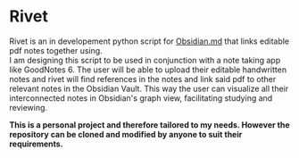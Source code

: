 # Rivet
Rivet is an in developement python script for [Obsidian.md](https://obsidian.md) that links editable pdf notes together using.  
I am designing this script to be used in conjunction with a note taking app like GoodNotes 6. The user will be able to upload their editable handwritten notes and rivet will find references in the notes and link said pdf to other relevant notes in the Obsidian Vault. This way the user can visualize all their interconnected notes in Obsidian's graph view, facilitating studying and reviewing.  

**This is a personal project and therefore tailored to my needs. However the repository can be cloned and modified by anyone to suit their requirements.**

